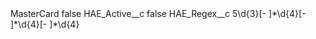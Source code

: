 <?xml version="1.0" encoding="UTF-8"?>
<CustomMetadata xmlns="http://soap.sforce.com/2006/04/metadata" xmlns:xsi="http://www.w3.org/2001/XMLSchema-instance" xmlns:xsd="http://www.w3.org/2001/XMLSchema">
    <label>MasterCard</label>
    <protected>false</protected>
    <values>
        <field>HAE_Active__c</field>
        <value xsi:type="xsd:boolean">false</value>
    </values>
    <values>
        <field>HAE_Regex__c</field>
        <value xsi:type="xsd:string">5\d{3}[- ]*\d{4}[- ]*\d{4}[- ]*\d{4}</value>
    </values>
</CustomMetadata>
